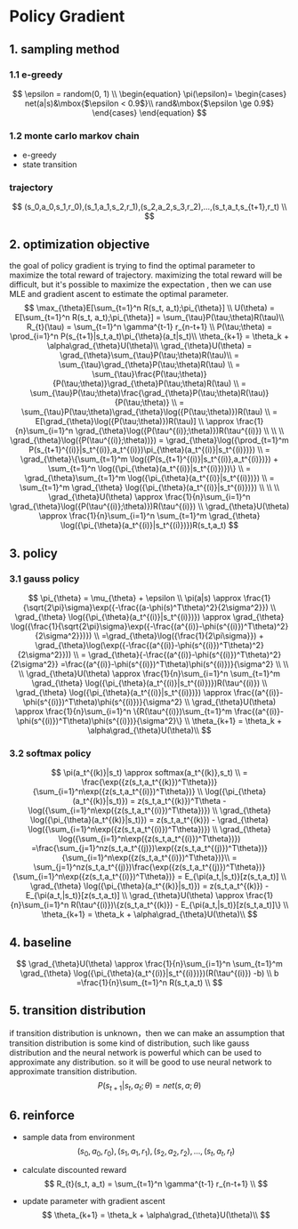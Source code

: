 # Policy Gradient

## 1. sampling method

### 1.1 e-greedy

$$
\epsilon = random(0, 1) \\
\begin{equation}
\pi(\epsilon)=
	\begin{cases}
		net(a|s)&\mbox{$\epsilon < 0.9$}\\
   		rand&\mbox{$\epsilon \ge 0.9$}
   	\end{cases}
\end{equation}
$$

### 1.2 monte carlo markov  chain

- e-greedy
- state transition

### trajectory

$$
(s_0,a_0,s_1,r_0),(s_1,a_1,s_2,r_1),(s_2,a_2,s_3,r_2),...,(s_t,a_t,s_{t+1},r_t) \\
$$



## 2. optimization objective

the goal of  policy gradient is trying to find the optimal parameter to maximize the total reward of trajectory. maximizing the total reward will be difficult, but it's possible to  maximize the expectation , then we can use MLE and gradient ascent  to estimate the optimal parameter.
$$
\max_{\theta}E[\sum_{t=1}^n R(s_t, a_t);\pi_{\theta}] \\
U(\theta) = E[\sum_{t=1}^n R(s_t, a_t);\pi_{\theta}] = \sum_{\tau}P(\tau;\theta)R(\tau)\\
R_{t}(\tau) = \sum_{t=1}^n \gamma^{t-1} r_{n-t+1} \\
P(\tau;\theta) = \prod_{i=1}^n P(s_{t+1}|s_t,a_t)\pi_{\theta}(a_t|s_t)\\
\theta_{k+1} = \theta_k + \alpha\grad_{\theta}U(\theta)\\
\grad_{\theta}U(\theta) = \grad_{\theta}\sum_{\tau}P(\tau;\theta)R(\tau)\\
= \sum_{\tau}\grad_{\theta}P(\tau;\theta)R(\tau) \\
= \sum_{\tau}\frac{P(\tau;\theta)}{P(\tau;\theta)}\grad_{\theta}P(\tau;\theta)R(\tau) \\
= \sum_{\tau}P(\tau;\theta)\frac{\grad_{\theta}P(\tau;\theta)R(\tau)}{P(\tau;\theta)} \\
= \sum_{\tau}P(\tau;\theta)\grad_{\theta}\log({P(\tau;\theta)})R(\tau) \\
= E[\grad_{\theta}\log({P(\tau;\theta)})R(\tau)] \\
\approx \frac{1}{n}\sum_{i=1}^n \grad_{\theta}\log({P(\tau^{(i)};\theta)})R(\tau^{(i)}) \\
\\
\\
\grad_{\theta}\log({P(\tau^{(i)};\theta))}) = \grad_{\theta}\log({\prod_{t=1}^m P(s_{t+1}^{(i)}|s_t^{(i)},a_t^{(i)})\pi_{\theta}(a_t^{(i)}|s_t^{(i)})}) \\
= \grad_{\theta}\{\sum_{t=1}^m \log({P(s_{t+1}^{(i)}|s_t^{(i)},a_t^{(i)})}) + \sum_{t=1}^n \log({\pi_{\theta}(a_t^{(i)}|s_t^{(i)})})\} \\
= \grad_{\theta}\sum_{t=1}^m \log({\pi_{\theta}(a_t^{(i)}|s_t^{(i)})}) \\
= \sum_{t=1}^m \grad_{\theta} \log({\pi_{\theta}(a_t^{(i)}|s_t^{(i)})}) \\
\\
\\
\grad_{\theta}U(\theta) \approx \frac{1}{n}\sum_{i=1}^n \grad_{\theta}\log({P(\tau^{(i)};\theta)})R(\tau^{(i)}) \\
\grad_{\theta}U(\theta) \approx \frac{1}{n}\sum_{i=1}^n \sum_{t=1}^m \grad_{\theta} \log({\pi_{\theta}(a_t^{(i)}|s_t^{(i)})})R(s_t,a_t)
$$

## 3. policy

### 3.1 gauss policy

$$
\pi_{\theta} = \mu_{\theta} + \epsilon \\
\pi(a|s) \approx \frac{1}{\sqrt{2\pi}\sigma}\exp({-\frac{(a-\phi(s)^T\theta)^2}{2\sigma^2}}) \\
\grad_{\theta} \log({\pi_{\theta}(a_t^{(i)}|s_t^{(i)})}) \approx \grad_{\theta} \log({\frac{1}{\sqrt{2\pi}\sigma}\exp({-\frac{(a^{(i)}-\phi(s^{(i)})^T\theta)^2}{2\sigma^2}})}) \\
=\grad_{\theta}\log({\frac{1}{2\pi\sigma}}) + \grad_{\theta}\log(\exp({-\frac{(a^{(i)}-\phi(s^{(i)})^T\theta)^2}{2\sigma^2}})) \\
= \grad_{\theta}{-\frac{(a^{(i)}-\phi(s^{(i)})^T\theta)^2}{2\sigma^2}}
=\frac{(a^{(i)}-\phi(s^{(i)})^T\theta)\phi(s^{(i)})}{\sigma^2} \\
\\
\\
\grad_{\theta}U(\theta) \approx \frac{1}{n}\sum_{i=1}^n \sum_{t=1}^m \grad_{\theta} \log({\pi_{\theta}(a_t^{(i)}|s_t^{(i)})})R(\tau^{(i)}) \\
\grad_{\theta} \log({\pi_{\theta}(a_t^{(i)}|s_t^{(i)})}) \approx \frac{(a^{(i)}-\phi(s^{(i)})^T\theta)\phi(s^{(i)})}{\sigma^2} \\
\grad_{\theta}U(\theta) \approx \frac{1}{n}\sum_{i=1}^n \{R(\tau^{(i)})\sum_{t=1}^m \frac{(a^{(i)}-\phi(s^{(i)})^T\theta)\phi(s^{(i)})}{\sigma^2}\} \\
\theta_{k+1} = \theta_k + \alpha\grad_{\theta}U(\theta)\\
$$

### 3.2 softmax policy

$$
\pi(a_t^{(k)}|s_t) \approx softmax(a_t^{(k)},s_t) \\
= \frac{\exp({z(s_t,a_t^{(k)})^T\theta})}{\sum_{i=1}^n\exp({z(s_t,a_t^{(i)})^T\theta})} \\
\log({\pi_{\theta}(a_t^{(k)}|s_t)}) = z(s_t,a_t^{(k)})^T\theta - \log({\sum_{i=1}^n\exp({z(s_t,a_t^{(i)})^T\theta})}) \\
\grad_{\theta} \log({\pi_{\theta}(a_t^{(k)}|s_t)}) = z(s_t,a_t^{(k)}) - \grad_{\theta} \log({\sum_{i=1}^n\exp({z(s_t,a_t^{(i)})^T\theta})}) \\
\grad_{\theta} \log({\sum_{i=1}^n\exp({z(s_t,a_t^{(i)})^T\theta})}) =\frac{\sum_{j=1}^nz(s_t,a_t^{(j)})\exp({z(s_t,a_t^{(j)})^T\theta})}{\sum_{i=1}^n\exp({z(s_t,a_t^{(i)})^T\theta})}\\
= \sum_{j=1}^nz(s_t,a_t^{(j)})\frac{\exp({z(s_t,a_t^{(j)})^T\theta})}{\sum_{i=1}^n\exp({z(s_t,a_t^{(i)})^T\theta})} = E_{\pi(a_t,|s_t)}[z(s_t,a_t)] \\
\grad_{\theta} \log({\pi_{\theta}(a_t^{(k)}|s_t)}) = z(s_t,a_t^{(k)}) - E_{\pi(a_t,|s_t)}[z(s_t,a_t)] \\
\grad_{\theta}U(\theta) \approx \frac{1}{n}\sum_{i=1}^n R(\tau^{(i)})\{z(s_t,a_t^{(k)}) - E_{\pi(a_t,|s_t)}[z(s_t,a_t)]\} \\
\theta_{k+1} = \theta_k + \alpha\grad_{\theta}U(\theta)\\
$$



## 4. baseline

$$
\grad_{\theta}U(\theta) \approx \frac{1}{n}\sum_{i=1}^n \sum_{t=1}^m \grad_{\theta} \log({\pi_{\theta}(a_t^{(i)}|s_t^{(i)})})(R(\tau^{(i)}) -b) \\
b =\frac{1}{n}\sum_{t=1}^n R(s_t,a_t) \\
$$



## 5. transition distribution

if transition distribution is unknown，then we can make an assumption that transition distribution is some kind of distribution, such like gauss distribution and the neural network is powerful which can be used to approximate any distribution. so it will be good to use neural network to approximate transition distribution.
$$
P(s_{t+1}|s_t,a_t;\theta) = net(s,a;\theta)
$$


## 6. reinforce

- sample data from environment
  $$
  (s_0,a_0,r_0),(s_1,a_1,r_1),(s_2,a_2,r_2),...,(s_t,a_t,r_t)
  $$

- calculate discounted reward
  $$
  R_{t}(s_t, a_t) = \sum_{t=1}^n \gamma^{t-1} r_{n-t+1} \\
  $$

- update parameter with gradient ascent 
  $$
  \theta_{k+1} = \theta_k + \alpha\grad_{\theta}U(\theta)\\
  $$
  



